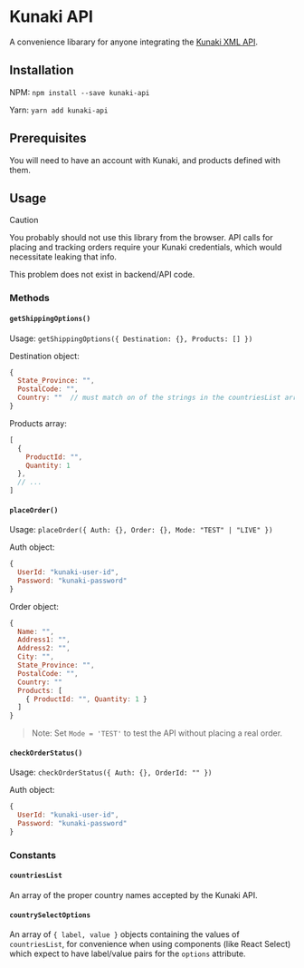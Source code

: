 # Kunaki API

A convenience libarary for anyone integrating the [Kunaki XML API](https://kunaki.com/XMLService.htm).

## Installation

NPM: `npm install --save kunaki-api`

Yarn: `yarn add kunaki-api`

## Prerequisites

You will need to have an account with Kunaki, and products defined with them.

## Usage

> [!CAUTION]
> You probably should not use this library from the browser. API calls for placing and tracking orders require your Kunaki credentials, which would necessitate leaking that info.
>
> This problem does not exist in backend/API code.

### Methods

#### `getShippingOptions()`

Usage: `getShippingOptions({ Destination: {}, Products: [] })`

Destination object:
```javascript
{
  State_Province: "",
  PostalCode: "",
  Country: ""  // must match on of the strings in the countriesList array (see below)
}
```

Products array:
```javascript
[
  {
    ProductId: "",
    Quantity: 1
  },
  // ...
]
```

#### `placeOrder()`

Usage: `placeOrder({ Auth: {}, Order: {}, Mode: "TEST" | "LIVE" })`

Auth object:
```javascript
{
  UserId: "kunaki-user-id",
  Password: "kunaki-password"
}
```

Order object:
```javascript
{
  Name: "",
  Address1: "",
  Address2: "",
  City: "",
  State_Province: "",
  PostalCode: "",
  Country: ""
  Products: [
    { ProductId: "", Quantity: 1 }
  ]
}
```

> Note: Set `Mode = 'TEST'` to test the API without placing a real order.

#### `checkOrderStatus()`

Usage: `checkOrderStatus({ Auth: {}, OrderId: "" })`

Auth object:
```javascript
{
  UserId: "kunaki-user-id",
  Password: "kunaki-password"
}
```

### Constants

#### `countriesList`

An array of the proper country names accepted by the Kunaki API.

#### `countrySelectOptions`

An array of `{ label, value }` objects containing the values of `countriesList`, for convenience when using components (like React Select) which expect to have label/value pairs for the `options` attribute.
